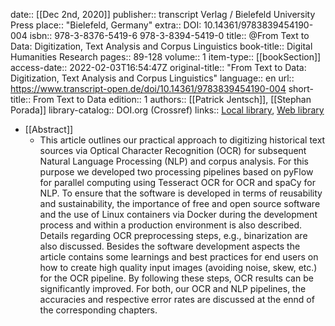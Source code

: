 date:: [[Dec 2nd, 2020]]
publisher:: transcript Verlag / Bielefeld University Press
place:: "Bielefeld, Germany"
extra:: DOI: 10.14361/9783839454190-004
isbn:: 978-3-8376-5419-6 978-3-8394-5419-0
title:: @From Text to Data: Digitization, Text Analysis and Corpus Linguistics
book-title:: Digital Humanities Research
pages:: 89-128
volume:: 1
item-type:: [[bookSection]]
access-date:: 2022-02-03T16:54:47Z
original-title:: "From Text to Data: Digitization, Text Analysis and Corpus Linguistics"
language:: en
url:: https://www.transcript-open.de/doi/10.14361/9783839454190-004
short-title:: From Text to Data
edition:: 1
authors:: [[Patrick Jentsch]], [[Stephan Porada]]
library-catalog:: DOI.org (Crossref)
links:: [Local library](zotero://select/groups/2386895/items/TJFCYVYU), [Web library](https://www.zotero.org/groups/2386895/items/TJFCYVYU)

- [[Abstract]]
	- This article outlines our practical approach to digitizing historical text sources via Optical Character Recognition (OCR) for subsequent Natural Language Processing (NLP) and corpus analysis. For this purpose we developed two processing pipelines based on pyFlow for parallel computing using Tesseract OCR for OCR and spaCy for NLP. To ensure that the software is developed in terms of reusability and sustainability, the importance of free and open source software and the use of Linux containers via Docker during the development process and within a production environment is also described. Details regarding OCR preprocessing steps, e.g., binarization are also discussed. Besides the software development aspects the article contains some learnings and best practices for end users on how to create high quality input images (avoiding noise, skew, etc.) for the OCR pipeline. By following these steps, OCR results can be significantly improved. For both, our OCR and NLP pipelines, the accuracies and respective error rates are discussed at the ennd of the corresponding chapters.